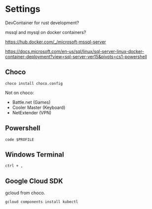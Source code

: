 # Settings

DevContainer for rust development?

mssql and mysql on docker containers?

<https://hub.docker.com/_/microsoft-mssql-server>

<https://docs.microsoft.com/en-us/sql/linux/sql-server-linux-docker-container-deployment?view=sql-server-ver15&pivots=cs1-powershell>

## Choco

`choco install choco.config`

Not on choco:

- Battle.net (Games)
- Cooler Master (Keyboard)
- NetExtender (VPN)

## Powershell

`code $PROFILE`

## Windows Terminal

`ctrl + ,`

## Google Cloud SDK

gcloud from choco.

`gcloud components install kubectl`
